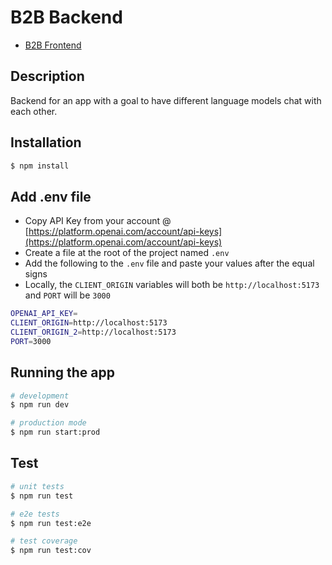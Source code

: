 # B2B Backend

- [B2B Frontend](https://github.com/bubbzDotDev/b2b-client)

## Description

Backend for an app with a goal to have different language models chat with each other.

## Installation

```bash
$ npm install
```

## Add .env file
- Copy API Key from your account @ [https://platform.openai.com/account/api-keys](https://platform.openai.com/account/api-keys)
- Create a file at the root of the project named `.env`
- Add the following to the `.env` file and paste your values after the equal signs
- Locally, the `CLIENT_ORIGIN` variables will both be `http://localhost:5173` and `PORT` will be `3000`

```bash
OPENAI_API_KEY=
CLIENT_ORIGIN=http://localhost:5173
CLIENT_ORIGIN_2=http://localhost:5173
PORT=3000
```

## Running the app

```bash
# development
$ npm run dev

# production mode
$ npm run start:prod
```

## Test

```bash
# unit tests
$ npm run test

# e2e tests
$ npm run test:e2e

# test coverage
$ npm run test:cov
```

